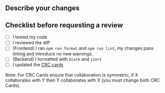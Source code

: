 ## Describe your changes

## Checklist before requesting a review

- [ ] I tested my code
- [ ] I reviewed the diff
- [ ] (Frontend) I ran `npm run format` and `npm run lint`, my changes pass linting and introduce no new warnings.
- [ ] (Backend) I formatted with `black` and `isort`
- [ ] I updated the [CRC cards](https://docs.google.com/document/d/1kVMXZsxNIBQx_QdY1SpmGEJ37tTsgLJSSC__ORrG6RI/edit?usp=sharing) 

Note: For CRC Cards ensure that collaboration is symmetric, if X collaborates with Y then Y collaborates with X (you must change both CRC Cards).
